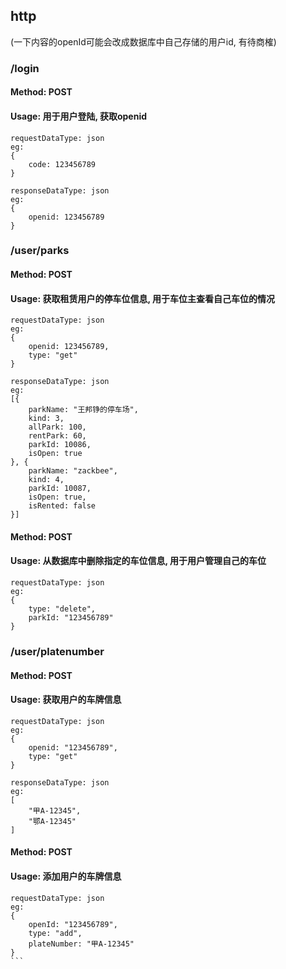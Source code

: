 ## http
(一下内容的openId可能会改成数据库中自己存储的用户id, 有待商榷)
### /login
#### Method: POST
#### Usage: 用于用户登陆, 获取openid
```
requestDataType: json
eg:
{
    code: 123456789
}
```
```
responseDataType: json
eg:
{
    openid: 123456789
}
```

### /user/parks
#### Method: POST
#### Usage: 获取租赁用户的停车位信息, 用于车位主查看自己车位的情况
```
requestDataType: json
eg:
{
    openid: 123456789,
    type: "get"
}
```
```
responseDataType: json
eg:
[{
    parkName: "王邦铮的停车场",
    kind: 3,
    allPark: 100,
    rentPark: 60,
    parkId: 10086,
    isOpen: true
}, {
    parkName: "zackbee",
    kind: 4,
    parkId: 10087,
    isOpen: true,
    isRented: false
}]
```

#### Method: POST
#### Usage: 从数据库中删除指定的车位信息, 用于用户管理自己的车位
```
requestDataType: json
eg:
{
    type: "delete",
    parkId: "123456789"
}
```


### /user/platenumber
#### Method: POST
#### Usage: 获取用户的车牌信息
```
requestDataType: json
eg:
{
    openid: "123456789",
    type: "get"
}
```
```
responseDataType: json
eg:
[
    "甲A-12345",
    "鄂A-12345"
]
```

#### Method: POST
#### Usage: 添加用户的车牌信息
````
requestDataType: json
eg:
{
    openId: "123456789",
    type: "add",
    plateNumber: "甲A-12345"
}
```

